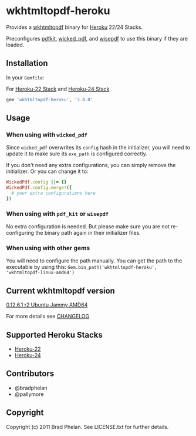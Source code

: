 # wkhtmltopdf-heroku

Provides a [wkhtmltopdf](http://wkhtmltopdf.org/) binary for [Heroku](http://www.heroku.com/) 22/24 Stacks.

Preconfigures [pdfkit](https://rubygems.org/gems/pdfkit), [wicked_pdf](https://rubygems.org/gems/wicked_pdf), and [wisepdf](http://rubygems.org/gems/wisepdf) to use this binary if they are loaded.

## Installation

In your `Gemfile`:

For [Heroku-22 Stack](https://devcenter.heroku.com/articles/heroku-22-stack) and [Heroku-24 Stack](https://devcenter.heroku.com/articles/heroku-24-stack)

```ruby
gem 'wkhtmltopdf-heroku', '3.0.0'
```

## Usage

### When using with `wicked_pdf`

Since `wicked_pdf` overwrites its `config` hash in the initializer, you
will need to update it to make sure its `exe_path` is configured
correctly.

If you don't need any extra configurations, you can simply remove the
initializer. Or you can change it to:

```ruby
WickedPdf.config ||= {}
WickedPdf.config.merge!({
  # your extra configurations here
})
```

### When using with `pdf_kit` or `wisepdf`

No extra configuration is needed. But please make sure you are not
re-configuring the binary path again in their initializer files.

### When using with other gems

You will need to configure the path manually. You can get the path to
the executable by using this: `Gem.bin_path('wkhtmltopdf-heroku', 'wkhtmltopdf-linux-amd64')`

## Current wkhtmltopdf version

[0.12.6.1 r2 Ubuntu Jammy AMD64](https://github.com/wkhtmltopdf/packaging/releases/tag/0.12.6.1-2)

For more details see [CHANGELOG](https://github.com/wkhtmltopdf/wkhtmltopdf/releases/0.12.6/)

## Supported Heroku Stacks

- [Heroku-22](https://devcenter.heroku.com/articles/heroku-22-stack)
- [Heroku-24](https://devcenter.heroku.com/articles/heroku-24-stack)

## Contributors

- @bradphelan
- @pallymore

## Copyright

Copyright (c) 2011 Brad Phelan. See LICENSE.txt for further details.
